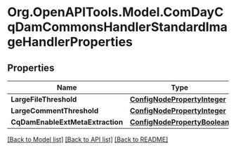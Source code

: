 # Org.OpenAPITools.Model.ComDayCqDamCommonsHandlerStandardImageHandlerProperties
## Properties

Name | Type | Description | Notes
------------ | ------------- | ------------- | -------------
**LargeFileThreshold** | [**ConfigNodePropertyInteger**](ConfigNodePropertyInteger.md) |  | [optional] 
**LargeCommentThreshold** | [**ConfigNodePropertyInteger**](ConfigNodePropertyInteger.md) |  | [optional] 
**CqDamEnableExtMetaExtraction** | [**ConfigNodePropertyBoolean**](ConfigNodePropertyBoolean.md) |  | [optional] 

[[Back to Model list]](../README.md#documentation-for-models) [[Back to API list]](../README.md#documentation-for-api-endpoints) [[Back to README]](../README.md)

